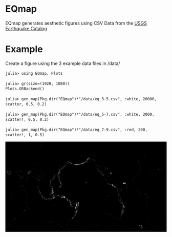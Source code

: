 # EQmap
EQmap generates aesthetic figures using CSV Data from the [USGS Earthquake Catalog](https://earthquake.usgs.gov/earthquakes/search/)

# Example

Create a figure using the 3 example data files in /data/

    julia> using EQmap, Plots

    julia> gr(size=(1920, 1080))
    Plots.GRBackend()

    julia> gen_map(Pkg.dir("EQmap")*"/data/eq_3-5.csv", :white, 20000, scatter, 0.5, 0.2)

    julia> gen_map(Pkg.dir("EQmap")*"/data/eq_5-7.csv", :white, 2000, scatter!, 0.5, 0.2)

    julia> gen_map(Pkg.dir("EQmap")*"/data/eq_7-9.csv", :red, 200, scatter!, 1, 0.5)
  
![example](./example.png)
